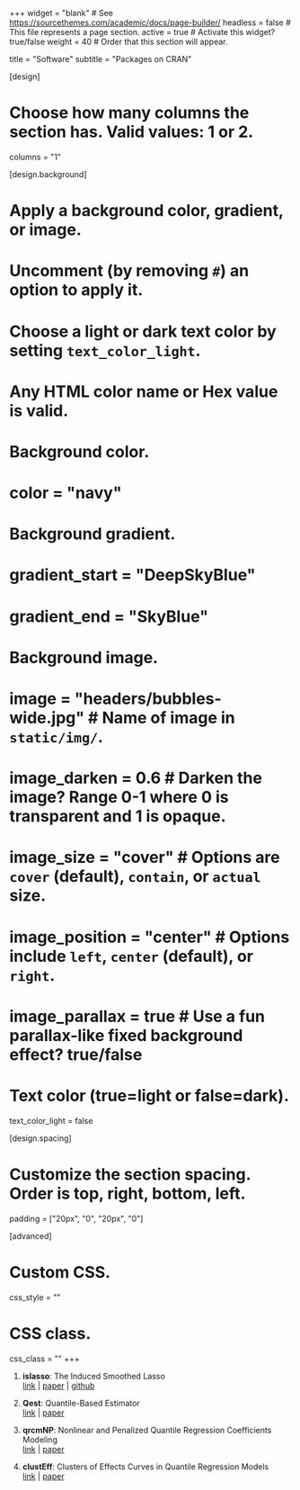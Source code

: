 +++
  widget = "blank"  # See https://sourcethemes.com/academic/docs/page-builder/
  headless = false  # This file represents a page section.
  active = true  # Activate this widget? true/false
  weight = 40  # Order that this section will appear.

  title = "Software"
  subtitle = "Packages on CRAN"

  [design]
  # Choose how many columns the section has. Valid values: 1 or 2.
  columns = "1"

  [design.background]
  # Apply a background color, gradient, or image.
  #   Uncomment (by removing `#`) an option to apply it.
  #   Choose a light or dark text color by setting `text_color_light`.
  #   Any HTML color name or Hex value is valid.

  # Background color.
  # color = "navy"

  # Background gradient.
  # gradient_start = "DeepSkyBlue"
  # gradient_end = "SkyBlue"

  # Background image.
  # image = "headers/bubbles-wide.jpg"  # Name of image in `static/img/`.
  # image_darken = 0.6  # Darken the image? Range 0-1 where 0 is transparent and 1 is opaque.
  # image_size = "cover"  #  Options are `cover` (default), `contain`, or `actual` size.
  # image_position = "center"  # Options include `left`, `center` (default), or `right`.
  # image_parallax = true  # Use a fun parallax-like fixed background effect? true/false

  # Text color (true=light or false=dark).
  text_color_light = false

  [design.spacing]
  # Customize the section spacing. Order is top, right, bottom, left.
  padding = ["20px", "0", "20px", "0"]

  [advanced]
  # Custom CSS.
  css_style = ""

  # CSS class.
  css_class = ""
+++

1. **islasso**: The Induced Smoothed Lasso  
        [link](https://cran.r-project.org/web/packages/islasso/index.html) | [paper](https://journals.sagepub.com/doi/abs/10.1177/0962280219842890) | [github](https://github.com/gianluca-sottile/islasso)

1. **Qest**: Quantile-Based Estimator     
[link]([https://cran.r-project.org/web/packages/qrcmNP/index.html](https://cran.r-project.org/web/packages/Qest/index.html)) | [paper](https://www.sciencedirect.com/science/article/pii/S0167947322000512?via%3Dihub)

1. **qrcmNP**: Nonlinear and Penalized Quantile Regression Coefficients Modeling     
[link](https://cran.r-project.org/web/packages/qrcmNP/index.html) | [paper](https://journals.sagepub.com/doi/full/10.1177/1471082X19825523)

1. **clustEff**: Clusters of Effects Curves in Quantile Regression Models    
[link](https://cran.r-project.org/web/packages/clustEff/index.html) | [paper](https://link.springer.com/article/10.1007/s00180-018-0817-8)
